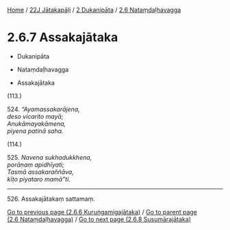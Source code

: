 
[Home](/) / [22J Jātakapāḷi](../...md) / [2 Dukanipāta](...md) / [2.6 Nataṃdaḷhavagga](../22J/2/2.6.md)

# 2.6.7 Assakajātaka

* Dukanipāta

* Nataṃdaḷhavagga

* Assakajātaka

(113.)

524\. _“Ayamassakarājena,_  
_deso vicarito mayā;_  
_Anukāmayakāmena,_  
_piyena patinā saha._  


(114.)

525\. _Navena sukhadukkhena,_  
_porāṇaṃ apidhīyati;_  
_Tasmā assakaraññāva,_  
_kīṭo piyataro mamā”ti._  


---

526\. Assakajātakaṃ sattamaṃ.



[Go to previous page (2.6.6 Kuruṅgamigajātaka)](2.6.6.md) / [Go to parent page (2.6 Nataṃdaḷhavagga)](../22J/2/2.6.md) / [Go to next page (2.6.8 Susumārajātaka)](2.6.8.md)


